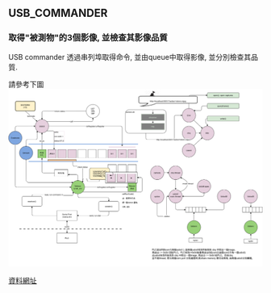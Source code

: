 ## USB_COMMANDER
### 取得"被測物"的3個影像, 並檢查其影像品質

USB commander 透過串列埠取得命令, 並由queue中取得影像, 並分別檢查其品質.


請參考下圖
<img src="image/usb_commander.png">

<a href="https://drive.google.com/drive/folders/0Bxy4sFMiQRpQSEhtZjhrYzRmcUE">資料網址</a>
